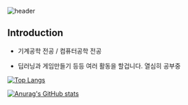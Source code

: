 ![header](https://capsule-render.vercel.app/api?type=waving&color=auto&height=200&section=header&text=Hello!&fontSize=90&desc=Oh-Taegyun's%20github&descAlignY=80)
## Introduction
- 기계공학 전공 / 컴퓨터공학 전공

- 딥러닝과 게임만들기 등등 여러 활동을 할겁니다. 열심히 공부중

[![Top Langs](https://github-readme-stats.vercel.app/api/top-langs/?username=Oh-Taegyun&langs_count=8)](https://github.com/Oh-Taegyun/github-readme-stats)

[![Anurag's GitHub stats](https://github-readme-stats.vercel.app/api?username=Oh-Taegyun)](https://github.com/Oh-Taegyun/github-readme-stats)


